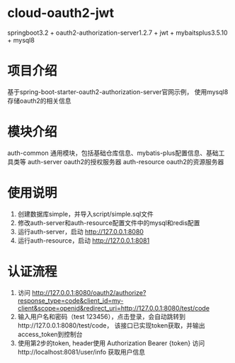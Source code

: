 # cloud-oauth2-jwt

springboot3.2 + oauth2-authorization-server1.2.7 + jwt + mybaitsplus3.5.10 + mysql8

# 项目介绍

基于spring-boot-starter-oauth2-authorization-server官网示例， 使用mysql8存储oauth2的相关信息

# 模块介绍

auth-common 通用模块，包括基础仓库信息、mybatis-plus配置信息、基础工具类等
auth-server oauth2的授权服务器
auth-resource oauth2的资源服务器

# 使用说明

1. 创建数据库simple，并导入script/simple.sql文件
2. 修改auth-server和auth-resource配置文件中的mysql和redis配置
3. 运行auth-server，启动 http://127.0.0.1:8080
4. 运行auth-resource，启动 http://127.0.0.1:8081

# 认证流程

1. 访问
   http://127.0.0.1:8080/oauth2/authorize?response_type=code&client_id=my-client&scope=openid&redirect_uri=http://127.0.0.1:8080/test/code
2. 输入用户名和密码（test 123456），点击登录，会自动跳转到http://127.0.0.1:8080/test/code， 该接口已实现token获取，并输出access_token到控制台
3. 使用第2步的token, header使用 Authorization Bearer {token} 访问 http://localhost:8081/user/info 获取用户信息
